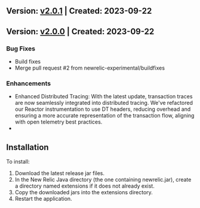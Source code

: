 ## Version: [v2.0.1](https://github.com/newrelic-experimental/newrelic-java-reactor/releases/tag/v2.0.1) | Created: 2023-09-22


## Version: [v2.0.0](https://github.com/newrelic-experimental/newrelic-java-reactor/releases/tag/v2.0.0) | Created: 2023-09-22

### Bug Fixes
- Build fixes
- Merge pull request #2 from newrelic-experimental/buildfixes

### Enhancements
- Enhanced Distributed Tracing: With the latest update, transaction traces are now seamlessly integrated into distributed tracing. We've refactored our Reactor instrumentation to use DT headers, reducing overhead and ensuring a more accurate representation of the transaction flow, aligning with open telemetry best practices.
- 
## Installation

To install:

1. Download the latest release jar files.
2. In the New Relic Java directory (the one containing newrelic.jar), create a directory named extensions if it does not already exist.
3. Copy the downloaded jars into the extensions directory.
4. Restart the application.   

